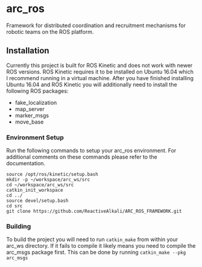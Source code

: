 # arc\_ros
Framework for distributed coordination and recruitment mechanisms for robotic teams on the ROS platform.

## Installation

Currently this project is built for ROS Kinetic and does not work with newer ROS versions.  ROS 
Kinetic requires it to be installed on Ubuntu 16.04 which I recommend running in a virtual machine.
After you have finished installing Ubuntu 16.04 and ROS Kinetic you will additionally need to install
the following ROS packages:

* fake\_localization
* map\_server
* marker\_msgs
* move\_base

### Environment Setup

Run the following commands to setup your arc\_ros environment. For additional comments on these
commands please refer to the documentation.


```
source /opt/ros/kinetic/setup.bash
mkdir -p ~/workspace/arc_ws/src
cd ~/workspace/arc_ws/src
catkin_init_workspace
cd ../
source devel/setup.bash
cd src
git clone https://github.com/ReactiveAlkali/ARC_ROS_FRAMEWORK.git
```

### Building

To build the project you will need to run `catkin_make` from within your arc\_ws directory. If
it fails to compile it likely means you need to compile the arc\_msgs package first. This can be 
done by running `catkin_make --pkg arc_msgs`
